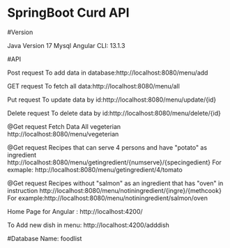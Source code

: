 
# SpringBoot Curd API
#Version

Java Version 17
Mysql
Angular CLI: 13.1.3

#API

Post request
To add data in database:http://localhost:8080/menu/add

GET request
To fetch all data:http://localhost:8080/menu/all

Put request
To update data by id:http://localhost:8080/menu/update/{id}

Delete request
To delete data by id:http://localhost:8080/menu/delete/{id}

@Get request
Fetch Data All vegeterian
http://localhost:8080/menu/vegeterian

@Get request
Recipes that can serve 4 persons and have "potato" as ingredient
http://localhost:8080/menu/getingredient/{numserve}/{specingedient}
For exmaple:
http://localhost:8080/menu/getingredient/4/tomato



@Get request
Recipes without "salmon" as an ingredient that has "oven" in instruction
http://localhost:8080/menu/notiningredient/{ingre}/{methcook}
For example:http://localhost:8080/menu/notiningredient/salmon/oven

Home Page for Angular :
http://localhost:4200/

To Add new dish in menu:
http://localhost:4200/adddish


#Database Name: 
foodlist



